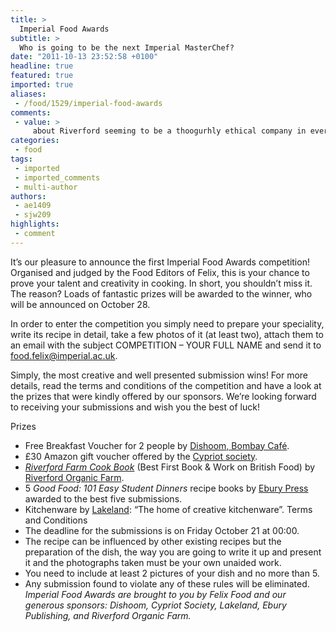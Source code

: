 ```yaml
---
title: >
  Imperial Food Awards
subtitle: >
  Who is going to be the next Imperial MasterChef?
date: "2011-10-13 23:52:58 +0100"
headline: true
featured: true
imported: true
aliases:
 - /food/1529/imperial-food-awards
comments:
 - value: >
     about Riverford seeming to be a thoogurhly ethical company in everything it does, and I really like getting my box from you. However, I was very surprised that in the same box that included Guy's “beyond the field pontification” I received an uncritical leaflet and endorsement for the Eden Project's Big Lunch.While it is obviously an excellent idea in these fractured times to encourage local community involvement, I was pretty horrified to see that its 2 main sponsors are the Post Office and EDF. What is the Post Office doing to promote community cohesion in allowing itself to be privatised and shutting down many vital urban and rural post offices? While EDF is a multinational power company which has vast investment in nuclear power according to its website EDF, the world’s leading nuclear power utility, operates a French nuclear fleet consisting of 58 reactors spread over 19 different sites . Their website is one of the biggest exercises in greenwash I have ever seen. On top of that, EDF is one of
categories:
 - food
tags:
 - imported
 - imported_comments
 - multi-author
authors:
 - ae1409
 - sjw209
highlights:
 - comment
---
```


It’s our pleasure to announce the first Imperial Food Awards competition! Organised and judged by the Food Editors of Felix, this is your chance to prove your talent and creativity in cooking. In short, you shouldn’t miss it. The reason? Loads of fantastic prizes will be awarded to the winner, who will be announced on October 28.

In order to enter the competition you simply need to prepare your speciality, write its recipe in detail, take a few photos of it (at least two), attach them to an email with the subject COMPETITION – YOUR FULL NAME and send it to [food.felix@imperial.ac.uk](mailto:food.felix@imperial.ac.uk).

Simply, the most creative and well presented submission wins! For more details, read the terms and conditions of the competition and have a look at the prizes that were kindly offered by our sponsors. We’re looking forward to receiving your submissions and wish you the best of luck!

Prizes
 - Free Breakfast Voucher for 2 people by [Dishoom, Bombay Café](http://www.dishoom.com).
 - £30 Amazon gift voucher offered by the [Cypriot society](http://www.union.ic.ac.uk/osc/cypsoc/public/).
 - _[Riverford Farm Cook Book](http://www.riverford.co.uk/shop/gifts/riverford_cook_book/)_ (Best First Book & Work on British Food) by [Riverford Organic Farm](http://www.riverford.co.uk/).
 - 5 _Good Food: 101 Easy Student Dinners_ recipe books by [Ebury Press](http://www.eburypublishing.co.uk/) awarded to the best five submissions.
 - Kitchenware by [Lakeland](http://lakeland.co.uk): “The home of creative kitchenware”.
Terms and Conditions
 - The deadline for the submissions is on Friday October 21 at 00:00.
 - The recipe can be influenced by other existing recipes but the preparation of the dish, the way you are going to write it up and present it and the photographs taken must be your own unaided work.
 - You need to include at least 2 pictures of your dish and no more than 5.
 - Any submission found to violate any of these rules will be eliminated.
_Imperial Food Awards are brought to you by Felix Food and our generous sponsors: Dishoom, Cypriot Society, Lakeland, Ebury Publishing, and Riverford Organic Farm._
